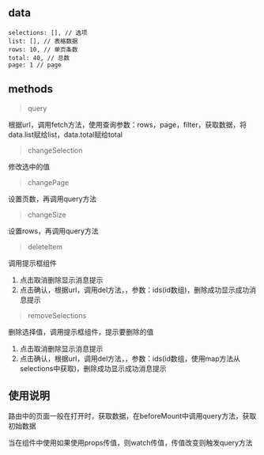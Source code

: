 ## data
```
selections: [], // 选项
list: [], // 表格数据
rows: 10, // 单页条数
total: 40, // 总数
page: 1 // page
```

## methods
> query

根据url，调用fetch方法，使用查询参数：rows，page，filter，获取数据，将data.list赋给list，data.total赋给total

> changeSelection

修改选中的值

> changePage

设置页数，再调用query方法

> changeSize

设置rows，再调用query方法

> deleteItem

调用提示框组件
1. 点击取消删除显示消息提示
2. 点击确认，根据url，调用del方法，，参数：ids(id数组)，删除成功显示成功消息提示

> removeSelections

删除选择值，调用提示框组件，提示要删除的值
1. 点击取消删除显示消息提示
2. 点击确认，根据url，调用del方法，，参数：ids(id数组，使用map方法从selections中获取)，删除成功显示成功消息提示

## 使用说明

路由中的页面一般在打开时，获取数据，在beforeMount中调用query方法，获取初始数据

当在组件中使用如果使用props传值，则watch传值，传值改变则触发query方法






